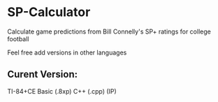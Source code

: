 # SP-Calculator
Calculate game predictions from Bill Connelly's SP+ ratings for college football

Feel free add versions in other languages

## Curent Version:
TI-84+CE Basic (.8xp)
C++ (.cpp) (IP)
